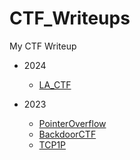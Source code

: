 # CTF_Writeups
My CTF Writeup

- 2024
  - [LA_CTF](./2024/LA_CTF/)

- 2023
  - [PointerOverflow](./2023/PointerOverflow/)
  - [BackdoorCTF](./2023/BackdoorCTF/)
  - [TCP1P](./2023/TCP1P/)
